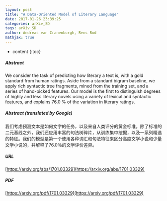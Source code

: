 ```yaml
---
layout: post
title: "A Data-Oriented Model of Literary Language"
date: 2017-01-26 23:39:25
categories: arXiv_SD
tags: arXiv_SD
author: Andreas van Cranenburgh, Rens Bod
mathjax: true
---
```


* content
{:toc}

##### Abstract
We consider the task of predicting how literary a text is, with a gold standard from human ratings. Aside from a standard bigram baseline, we apply rich syntactic tree fragments, mined from the training set, and a series of hand-picked features. Our model is the first to distinguish degrees of highly and less literary novels using a variety of lexical and syntactic features, and explains 76.0 % of the variation in literary ratings.

##### Abstract (translated by Google)
我们考虑预测文本是如何文字的任务，以及来自人类评分的黄金标准。除了标准的二元基线之外，我们还应用丰富的句法树碎片，从训练集中挖掘，以及一系列精选的特征。我们的模型是第一个使用各种词汇和句法特征来区分高度文学小说和少量文学小说的，并解释了76.0％的文学评价差异。

##### URL
[https://arxiv.org/abs/1701.03329](https://arxiv.org/abs/1701.03329)

##### PDF
[https://arxiv.org/pdf/1701.03329](https://arxiv.org/pdf/1701.03329)


